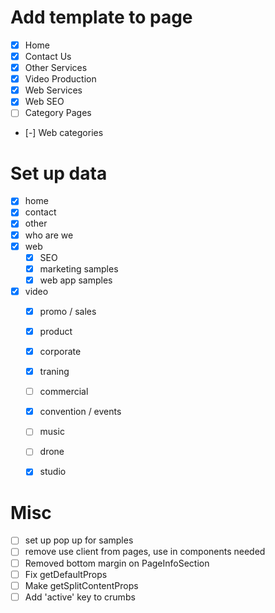 # Add template to page
- [x] Home
- [x] Contact Us
- [x] Other Services
- [x] Video Production
- [x] Web Services
- [x] Web SEO
- [ ] Category Pages
 - [-] Web categories

# Set up data
- [x] home
- [x] contact
- [x] other
- [x] who are we
- [x] web
  - [x] SEO
  - [x] marketing samples
  - [x] web app samples
- [x] video
  - [x] promo / sales
  - [x] product
  - [x] corporate
  - [x] traning
  - [ ] commercial
  - [x] convention / events
  - [ ] music
  - [ ] drone
  - [x] studio




# Misc
- [ ] set up pop up for samples
- [ ] remove use client from pages, use in components needed
- [ ] Removed bottom margin on PageInfoSection
- [ ] Fix getDefaultProps
- [ ] Make getSplitContentProps
- [ ] Add 'active' key to crumbs
